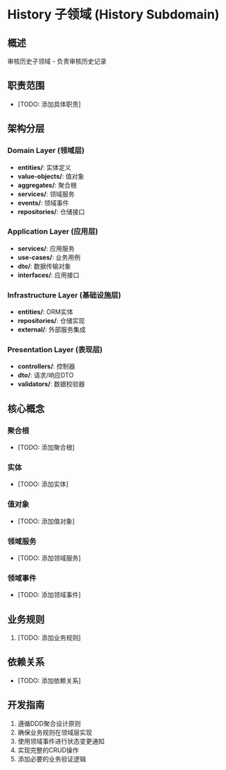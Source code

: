 # History 子领域 (History Subdomain)

## 概述

审核历史子领域 - 负责审核历史记录

## 职责范围

- [TODO: 添加具体职责]

## 架构分层

### Domain Layer (领域层)
- **entities/**: 实体定义
- **value-objects/**: 值对象
- **aggregates/**: 聚合根
- **services/**: 领域服务
- **events/**: 领域事件
- **repositories/**: 仓储接口

### Application Layer (应用层)
- **services/**: 应用服务
- **use-cases/**: 业务用例
- **dto/**: 数据传输对象
- **interfaces/**: 应用接口

### Infrastructure Layer (基础设施层)
- **entities/**: ORM实体
- **repositories/**: 仓储实现
- **external/**: 外部服务集成

### Presentation Layer (表现层)
- **controllers/**: 控制器
- **dto/**: 请求/响应DTO
- **validators/**: 数据校验器

## 核心概念

### 聚合根
- [TODO: 添加聚合根]

### 实体
- [TODO: 添加实体]

### 值对象
- [TODO: 添加值对象]

### 领域服务
- [TODO: 添加领域服务]

### 领域事件
- [TODO: 添加领域事件]

## 业务规则

1. [TODO: 添加业务规则]

## 依赖关系

- [TODO: 添加依赖关系]

## 开发指南

1. 遵循DDD聚合设计原则
2. 确保业务规则在领域层实现
3. 使用领域事件进行状态变更通知
4. 实现完整的CRUD操作
5. 添加必要的业务验证逻辑
